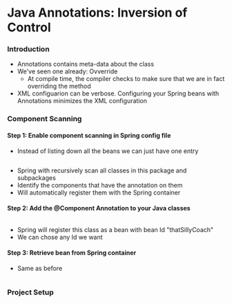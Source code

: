 # Java Annotations: Inversion of Control

### Introduction
* Annotations contains meta-data about the class
* We've seen one already: Ovverride
  * At compile time, the compiler checks to make sure that we are in fact overriding the method
* XML configuarion can be verbose. Configuring your Spring beans with Annotations minimizes the XML configuration

### Component Scanning

#### Step 1: Enable component scanning in Spring config file
* Instead of listing down all the beans we can just have one entry
```java
```
* Spring with recursively scan all classes in this package and subpackages
* Identify the components that have the annotation on them
* Will automatically register them with the Spring container

#### Step 2: Add the @Component Annotation to your Java classes 
```java
```
* Spring will register this class as a bean with bean Id "thatSillyCoach"
* We can chose any Id we want

#### Step 3: Retrieve bean from Spring container
* Same as before
```java
```

### Project Setup
